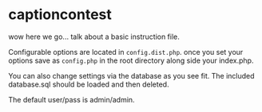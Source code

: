 captioncontest
==============

wow here we go... talk about a basic instruction file.

Configurable options are located in `config.dist.php`. once you set your options save as `config.php` in the root directory along side your index.php.

You can also change settings via the database as you see fit. The included database.sql should be loaded and then deleted.

The default user/pass is admin/admin.